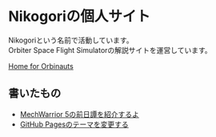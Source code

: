 # Nikogoriの個人サイト

Nikogoriという名前で活動しています。  
Orbiter Space Flight Simulatorの解説サイトを運営しています。

[Home for Orbinauts](https://orbinautjp.github.io/)

## 書いたもの

- [MechWarrior 5の前日譚を紹介するよ](mercenarylife_summary.html)
- [GitHub Pagesのテーマを変更する](ghpages_themes.html)